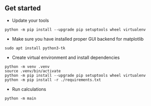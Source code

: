 ## Get started

* Update your tools
```
python -m pip install --upgrade pip setuptools wheel virtualenv
```

* Make sure you have installed proper GUI backend for matplotlib
```
sudo apt install python3-tk
```

* Create virtual environment and install dependencies
```
python -m venv .venv
source .venv/bin/activate
python -m pip install --upgrade pip setuptools wheel virtualenv
python -m pip install -r ./requirements.txt
```

* Run calculations
```
python -m main
```
